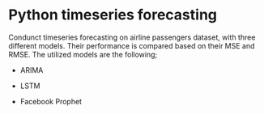# Python timeseries forecasting

Condunct timeseries forecasting on airline passengers dataset, with three different models. Their performance is compared based on their MSE and RMSE.
The utilized models are the following;

- ARIMA 

- LSTM

- Facebook Prophet
